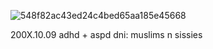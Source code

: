 ![548f82ac43ed24c4bed65aa185e45668](https://github.com/user-attachments/assets/38458cb4-5afc-437a-9196-06d52c1ab744)

200X.10.09
adhd + aspd
dni: muslims n sissies
